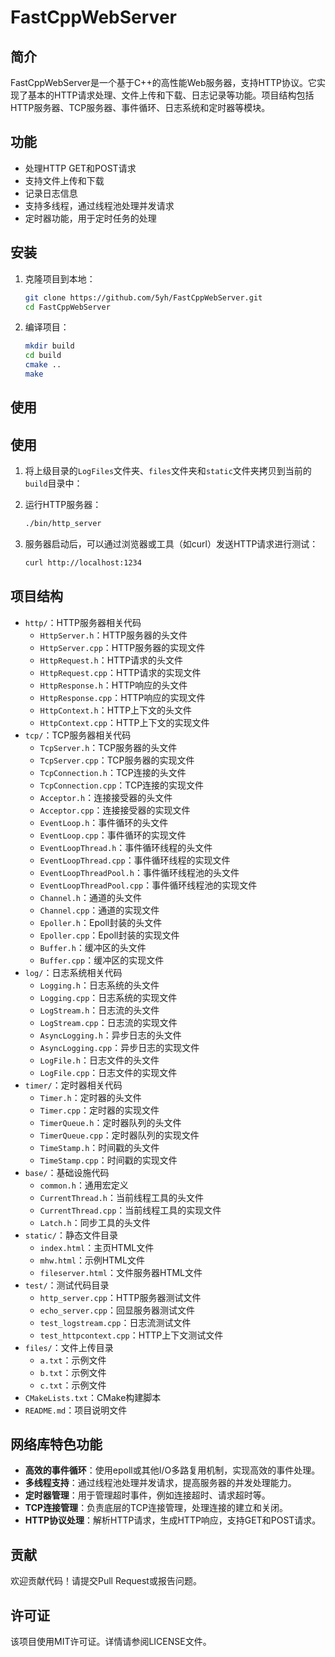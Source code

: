 # FastCppWebServer

## 简介

FastCppWebServer是一个基于C++的高性能Web服务器，支持HTTP协议。它实现了基本的HTTP请求处理、文件上传和下载、日志记录等功能。项目结构包括HTTP服务器、TCP服务器、事件循环、日志系统和定时器等模块。

## 功能

- 处理HTTP GET和POST请求
- 支持文件上传和下载
- 记录日志信息
- 支持多线程，通过线程池处理并发请求
- 定时器功能，用于定时任务的处理

## 安装

1. 克隆项目到本地：
    ```bash
    git clone https://github.com/5yh/FastCppWebServer.git
    cd FastCppWebServer
    ```

2. 编译项目：
    ```bash
    mkdir build
    cd build
    cmake ..
    make
    ```

## 使用

## 使用

1. 将上级目录的`LogFiles`文件夹、`files`文件夹和`static`文件夹拷贝到当前的`build`目录中：

2. 运行HTTP服务器：
    ```bash
    ./bin/http_server
    ```

3. 服务器启动后，可以通过浏览器或工具（如curl）发送HTTP请求进行测试：
    ```bash
    curl http://localhost:1234
    ```

## 项目结构

- `http/`：HTTP服务器相关代码
  - `HttpServer.h`：HTTP服务器的头文件
  - `HttpServer.cpp`：HTTP服务器的实现文件
  - `HttpRequest.h`：HTTP请求的头文件
  - `HttpRequest.cpp`：HTTP请求的实现文件
  - `HttpResponse.h`：HTTP响应的头文件
  - `HttpResponse.cpp`：HTTP响应的实现文件
  - `HttpContext.h`：HTTP上下文的头文件
  - `HttpContext.cpp`：HTTP上下文的实现文件
- `tcp/`：TCP服务器相关代码
  - `TcpServer.h`：TCP服务器的头文件
  - `TcpServer.cpp`：TCP服务器的实现文件
  - `TcpConnection.h`：TCP连接的头文件
  - `TcpConnection.cpp`：TCP连接的实现文件
  - `Acceptor.h`：连接接受器的头文件
  - `Acceptor.cpp`：连接接受器的实现文件
  - `EventLoop.h`：事件循环的头文件
  - `EventLoop.cpp`：事件循环的实现文件
  - `EventLoopThread.h`：事件循环线程的头文件
  - `EventLoopThread.cpp`：事件循环线程的实现文件
  - `EventLoopThreadPool.h`：事件循环线程池的头文件
  - `EventLoopThreadPool.cpp`：事件循环线程池的实现文件
  - `Channel.h`：通道的头文件
  - `Channel.cpp`：通道的实现文件
  - `Epoller.h`：Epoll封装的头文件
  - `Epoller.cpp`：Epoll封装的实现文件
  - `Buffer.h`：缓冲区的头文件
  - `Buffer.cpp`：缓冲区的实现文件
- `log/`：日志系统相关代码
  - `Logging.h`：日志系统的头文件
  - `Logging.cpp`：日志系统的实现文件
  - `LogStream.h`：日志流的头文件
  - `LogStream.cpp`：日志流的实现文件
  - `AsyncLogging.h`：异步日志的头文件
  - `AsyncLogging.cpp`：异步日志的实现文件
  - `LogFile.h`：日志文件的头文件
  - `LogFile.cpp`：日志文件的实现文件
- `timer/`：定时器相关代码
  - `Timer.h`：定时器的头文件
  - `Timer.cpp`：定时器的实现文件
  - `TimerQueue.h`：定时器队列的头文件
  - `TimerQueue.cpp`：定时器队列的实现文件
  - `TimeStamp.h`：时间戳的头文件
  - `TimeStamp.cpp`：时间戳的实现文件
- `base/`：基础设施代码
  - `common.h`：通用宏定义
  - `CurrentThread.h`：当前线程工具的头文件
  - `CurrentThread.cpp`：当前线程工具的实现文件
  - `Latch.h`：同步工具的头文件
- `static/`：静态文件目录
  - `index.html`：主页HTML文件
  - `mhw.html`：示例HTML文件
  - `fileserver.html`：文件服务器HTML文件
- `test/`：测试代码目录
  - `http_server.cpp`：HTTP服务器测试文件
  - `echo_server.cpp`：回显服务器测试文件
  - `test_logstream.cpp`：日志流测试文件
  - `test_httpcontext.cpp`：HTTP上下文测试文件
- `files/`：文件上传目录
  - `a.txt`：示例文件
  - `b.txt`：示例文件
  - `c.txt`：示例文件
- `CMakeLists.txt`：CMake构建脚本
- `README.md`：项目说明文件

## 网络库特色功能

- **高效的事件循环**：使用epoll或其他I/O多路复用机制，实现高效的事件处理。
- **多线程支持**：通过线程池处理并发请求，提高服务器的并发处理能力。
- **定时器管理**：用于管理超时事件，例如连接超时、请求超时等。
- **TCP连接管理**：负责底层的TCP连接管理，处理连接的建立和关闭。
- **HTTP协议处理**：解析HTTP请求，生成HTTP响应，支持GET和POST请求。

## 贡献

欢迎贡献代码！请提交Pull Request或报告问题。

## 许可证

该项目使用MIT许可证。详情请参阅LICENSE文件。